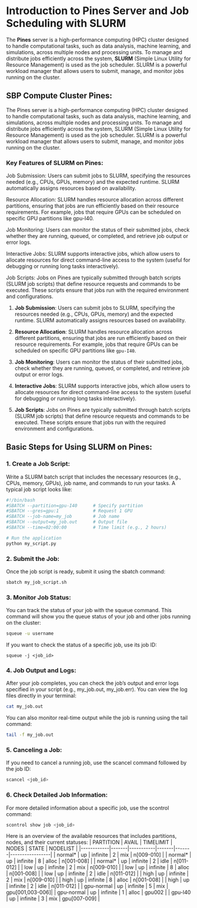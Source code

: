# Introduction to Pines Server and Job Scheduling with SLURM

The **Pines** server is a high-performance computing (HPC) cluster designed to handle computational tasks, such as data analysis, machine learning, and simulations, across multiple nodes and processing units. To manage and distribute jobs efficiently across the system, **SLURM** (Simple Linux Utility for Resource Management) is used as the job scheduler. SLURM is a powerful workload manager that allows users to submit, manage, and monitor jobs running on the cluster.

## SBP Compute Cluster Pines:
The Pines server is a high-performance computing (HPC) cluster designed to handle computational tasks, such as data analysis, machine learning, and simulations, across multiple nodes and processing units. To manage and distribute jobs efficiently across the system, SLURM (Simple Linux Utility for Resource Management) is used as the job scheduler. SLURM is a powerful workload manager that allows users to submit, manage, and monitor jobs running on the cluster.

### Key Features of SLURM on Pines:

Job Submission: Users can submit jobs to SLURM, specifying the resources needed (e.g., CPUs, GPUs, memory) and the expected runtime. SLURM automatically assigns resources based on availability.

Resource Allocation: SLURM handles resource allocation across different partitions, ensuring that jobs are run efficiently based on their resource requirements. For example, jobs that require GPUs can be scheduled on specific GPU partitions like gpu-I40.

Job Monitoring: Users can monitor the status of their submitted jobs, check whether they are running, queued, or completed, and retrieve job output or error logs.

Interactive Jobs: SLURM supports interactive jobs, which allow users to allocate resources for direct command-line access to the system (useful for debugging or running long tasks interactively).

Job Scripts: Jobs on Pines are typically submitted through batch scripts (SLURM job scripts) that define resource requests and commands to be executed. These scripts ensure that jobs run with the required environment and configurations.
1. **Job Submission**: Users can submit jobs to SLURM, specifying the resources needed (e.g., CPUs, GPUs, memory) and the expected runtime. SLURM automatically assigns resources based on availability.
   
2. **Resource Allocation**: SLURM handles resource allocation across different partitions, ensuring that jobs are run efficiently based on their resource requirements. For example, jobs that require GPUs can be scheduled on specific GPU partitions like `gpu-I40`.

3. **Job Monitoring**: Users can monitor the status of their submitted jobs, check whether they are running, queued, or completed, and retrieve job output or error logs.

4. **Interactive Jobs**: SLURM supports interactive jobs, which allow users to allocate resources for direct command-line access to the system (useful for debugging or running long tasks interactively).

5. **Job Scripts**: Jobs on Pines are typically submitted through batch scripts (SLURM job scripts) that define resource requests and commands to be executed. These scripts ensure that jobs run with the required environment and configurations.

## Basic Steps for Using SLURM on Pines:

### 1. Create a Job Script:
Write a SLURM batch script that includes the necessary resources (e.g., CPUs, memory, GPUs), job name, and commands to run your tasks. A typical job script looks like:

```bash
#!/bin/bash
#SBATCH --partition=gpu-I40      # Specify partition
#SBATCH --gres=gpu:1             # Request 1 GPU
#SBATCH --job-name=my_job        # Job name
#SBATCH --output=my_job.out      # Output file
#SBATCH --time=02:00:00          # Time limit (e.g., 2 hours)

# Run the application
python my_script.py
```
### 2. Submit the Job:
Once the job script is ready, submit it using the sbatch command:
```bash
sbatch my_job_script.sh
```
### 3. Monitor Job Status:
You can track the status of your job with the squeue command. This command will show you the queue status of your job and other jobs running on the cluster:
```bash
squeue -u username
```
If you want to check the status of a specific job, use its job ID:
```
squeue -j <job_id>
```
### 4. Job Output and Logs:
After your job completes, you can check the job’s output and error logs specified in your script (e.g., my_job.out, my_job.err). You can view the log files directly in your terminal:

```bash
cat my_job.out
```
You can also monitor real-time output while the job is running using the tail command:
```bash
tail -f my_job.out
```
### 5. Canceling a Job:
If you need to cancel a running job, use the scancel command followed by the job ID:

```bash
scancel <job_id>
```
### 6. Check Detailed Job Information:
For more detailed information about a specific job, use the scontrol command:

```bash
scontrol show job <job_id>
```

Here is an overview of the available resources that includes partitions, nodes, and their current statuses:
| PARTITION  | AVAIL | TIMELIMIT | NODES | STATE | NODELIST        |
|------------|-------|-----------|-------|-------|-----------------|
| normal*    | up    | infinite  | 2     | mix   | n[009-010]      |
| normal*    | up    | infinite  | 8     | alloc | n[001-008]      |
| normal*    | up    | infinite  | 2     | idle  | n[011-012]      |
| low        | up    | infinite  | 2     | mix   | n[009-010]      |
| low        | up    | infinite  | 8     | alloc | n[001-008]      |
| low        | up    | infinite  | 2     | idle  | n[011-012]      |
| high       | up    | infinite  | 2     | mix   | n[009-010]      |
| high       | up    | infinite  | 8     | alloc | n[001-008]      |
| high       | up    | infinite  | 2     | idle  | n[011-012]      |
| gpu-normal | up    | infinite  | 5     | mix   | gpu[001,003-006]|
| gpu-normal | up    | infinite  | 1     | alloc | gpu002          |
| gpu-l40    | up    | infinite  | 3     | mix   | gpu[007-009]    |


